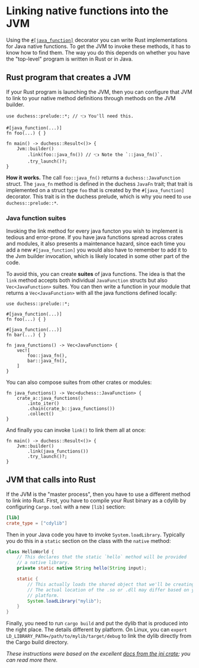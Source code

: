 # Linking native functions into the JVM

Using the [`#[java_function]`](./java_function.md) decorator you can write Rust implementations for Java native functions. To get the JVM to invoke these methods, it has to know how to find them. The way you do this depends on whether you have the "top-level" program is written in Rust or in Java.

## Rust program that creates a JVM

If your Rust program is launching the JVM, then you can configure that JVM to link to your native method definitions through methods on the JVM builder.

```rust,ignore
use duchess::prelude::*; // 👈 You'll need this.

#[java_function(...)]
fn foo(...) { }

fn main() -> duchess::Result<()> {
    Jvm::builder()
        .link(foo::java_fn()) // 👈 Note the `::java_fn()`.
        .try_launch()?;
}
```

**How it works.** The call `foo::java_fn()` returns a `duchess::JavaFunction` struct. The `java_fn` method is defined in the duchess `JavaFn` trait; that trait is implemented on a struct type `foo` that is created by the `#[java_function]` decorator. This trait is in the duchess prelude, which is why you need to `use duchess::prelude::*`.

### Java function suites

Invoking the link method for every java functon you wish to implement is tedious and error-prone. If you have java functions spread across crates and modules, it also presents a maintenance hazard, since each time you add a new `#[java_function]` you would also have to remember to add it to the Jvm builder invocation, which is likely located in some other part of the code.

To avoid this, you can create **suites** of java functions. The idea is that the `link` method accepts both individual `JavaFunction` structs but also `Vec<JavaFunction>` suites. You can then write a function in your module that returns a `Vec<JavaFunction>` with all the java functions defined locally:

```rust,ignore
use duchess::prelude::*;

#[java_function(...)]
fn foo(...) { }

#[java_function(...)]
fn bar(...) { }

fn java_functions() -> Vec<JavaFunction> {
    vec![
        foo::java_fn(),
        bar::java_fn(),
    ]
}
```

You can also compose suites from other crates or modules:

```rust,ignore
fn java_functions() -> Vec<duchess::JavaFunction> {
    crate_a::java_functions()
        .into_iter()
        .chain(crate_b::java_functions())
        .collect()
}
```

And finally you can invoke `link()` to link them all at once:

```rust,ignore
fn main() -> duchess::Result<()> {
    Jvm::builder()
        .link(java_functions())
        .try_launch()?;
}
```

## JVM that calls into Rust

If the JVM is the "master process", then you have to use a different method to link into Rust. First, you have to compile your Rust binary as a cdylib by configuring `Cargo.toml` with a new `[lib]` section:

```toml
[lib]
crate_type = ["cdylib"]
```

Then in your Java code you have to invoke `System.loadLibrary`. Typically you do this in a `static` section on the class with the `native` method:

```java
class HelloWorld {
    // This declares that the static `hello` method will be provided
    // a native library.
    private static native String hello(String input);

    static {
        // This actually loads the shared object that we'll be creating.
        // The actual location of the .so or .dll may differ based on your
        // platform.
        System.loadLibrary("mylib");
    }
}
```

Finally, you need to run `cargo build` and put the dylib that is produced into the right place. The details different by platform. On Linux, you can `export LD_LIBRARY_PATH=/path/to/mylib/target/debug` to link the dylib directly from the Cargo build directory.

*These instructions were based on the excellent [docs from the jni crate](https://docs.rs/jni/latest/jni/); you can read more there.*